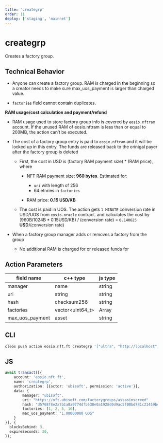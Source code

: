 ```yaml
---
title: 'creategrp'
order: 11
deploy: ['staging', 'mainnet']
---
```


# creategrp

Creates a factory group.

## Technical Behavior

* Anyone can create a factory group. RAM is charged in the beginning so a creator needs to make sure max_uos_payment is larger than charged value.

* `factories` field cannot contain duplicates.

**RAM usage/cost calculation and payment/refund**

-   RAM usage used to store factory group info is covered by `eosio.nftram` account. If the unused RAM of eosio.nftram is less than or equal to 200MB, the action can’t be executed.

-   The cost of a factory group entry is paid to `eosio.nftram` and it will be locked up in this entry. The funds are released back to the orinigal payer after the factory group is deleted

      -   First, the cost in USD is (factory RAM payment size) \* (RAM price), where

          -   NFT RAM payment size: **960 bytes**. Estimated for:
              - `uri` with length of 256
              - 64 etnries in `factories`

          -   RAM price: **0.15 USD/KB**

      -   The cost is paid in UOS. The action gets `1 MINUTE` conversion rate in USD/UOS from `eosio.oracle` contract. and calculates the cost by
          (960B/1024B \* 0.15USD/KB) / (conversion rate) = `0.140625` **USD**/(conversion rate)

-   When a factory group manager adds or removes a factory from the group

    -   No additional RAM is charged for or released funds for

## Action Parameters

| field name      | c++ type         | js type |
| --------------- | ---------------- | ------- |
| manager         | name             | string  |
| uri             | string           | string  |
| hash            | checksum256      | string  |
| factories       | vector<uint64_t> | Array   |
| max_uos_payment | asset            | string  |

## CLI

```bash
cleos push action eosio.nft.ft creategrp '["ultra", "http://localhost", "d5768f8e2a7b1a8a9774dfb538e0a1928d0d9ac5f08bd781c21459b4308dc523", ["20", "7", "44"], "1.00000000 UOS"]'
```

## JS

```ts
await transact([{
    account: 'eosio.nft.ft',
    name: 'creategrp',
    authorization: [{actor: 'ubisoft', permission: 'active'}],
    data: {
        manager: "ubisoft",
        uri: "https://nft.ubisoft.com/factorygroups/assasinscreed"
        hash: "d5768f8e2a7b1a8a9774dfb538e0a1928d0d9ac5f08bd781c21459b4308dc523",
        factories: [1, 2, 5, 10],
        max_uos_payment: "1.00000000 UOS"
    }
}], {
  blocksBehind: 3,
  expireSeconds: 30,
});
```
